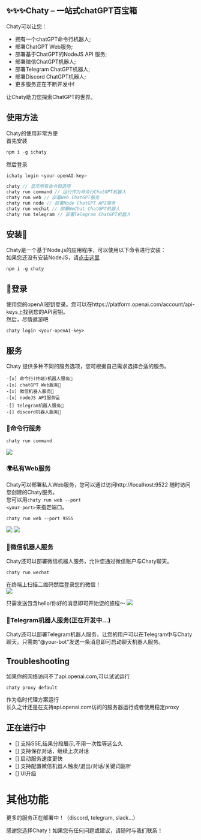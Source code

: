 ## ✨✨✨Chaty – 一站式chatGPT百宝箱

Chaty可以让您：

- 拥有一个chatGPT命令行机器人;
- 部署ChatGPT Web服务;
- 部署基于ChatGPT的NodeJS API 服务;
- 部署微信ChatGPT机器人;
- 部署Telegram ChatGPT机器人;
- 部署Discord ChatGPT机器人;
- 更多服务正在不断开发中!

让Chaty助力您探索ChatGPT的世界。

## 使用方法

Chaty的使用非常方便  
首先安装
```javascript
npm i -g ichaty
```
然后登录
```javascript
ichaty login <your-openAI-key>
```

```javascript
chaty // 显示所有命令和选项  
chaty run command // 运行作为命令行ChatGPT机器人
chaty run web // 部署Web ChatGPT服务
chaty run node // 部署Node ChatGPT API服务
chaty run wechat // 部署WeChat ChatGPT机器人
chaty run telegram // 部署Telegram ChatGPT机器人
```

## 安装🤖

Chaty是一个基于Node.js的应用程序，可以使用以下命令进行安装：  
如果您还没有安装NodeJS，请[点击这里](https://nodejs.org/)


```
npm i -g chaty
```
## 🔑登录

使用您的openAI密钥登录。您可以在https://platform.openai.com/account/api-keys上找到您的API密钥。  
然后，尽情遨游吧
```
chaty login <your-openAI-key>
```


## 服务

Chaty 提供多种不同的服务选项，您可根据自己需求选择合适的服务。  
```
-[x] 命令行(终端)机器人服务📁   
-[x] chatGPT Web服务🚀  
-[x] 微信机器人服务💬   
-[x] nodeJS API服务💻 
-[] telegram机器人服务🤖  
-[] discord机器人服务🤖  
```
### 📁命令行服务   
```
chaty run command
```
![](./assets/images/command.jpg)

### 🌍私有Web服务

Chaty可以部署私人Web服务，您可以通过访问http://localhost:9522 随时访问您创建的Chaty服务。  
您可以用<code>chaty run web --port \<your-port\></code>来指定端口。
```
chaty run web --port 9555
```
![](./assets/images/web.jpg)
![](./assets/images/web2.jpg)

### 💬微信机器人服务

Chaty还可以部署微信机器人服务，允许您通过微信账户与Chaty聊天。  
```
chaty run wechat
```
在终端上扫描二维码然后登录您的微信！  
![](./assets/images/wechat.jpg)

只需发送包含hello/你好的消息即可开始您的旅程～
![](./assets/images/wechat2.png)

### 🤖Telegram机器人服务(正在开发中...)

Chaty还可以部署Telegram机器人服务，让您的用户可以在Telegram中与Chaty聊天。只需向"@your-bot"发送一条消息即可启动聊天机器人服务。

## Troubleshooting  
如果你的网络访问不了api.openai.com,可以试试运行  
```
chaty proxy default
```
作为临时代理方案运行  
长久之计还是在支持api.openai.com访问的服务器运行或者使用稳定proxy

## 正在进行中

- [] 支持SSE,结果分段展示,不用一次性等这么久
- [] 支持保存对话，继续上次对话
- [] 启动服务速度更快
- [] 支持配置微信机器人触发/退出/对话/关键词监听
- [] UI升级
# 其他功能

更多的服务正在部署中！（discord, telegram, slack...）

感谢您选择Chaty！如果您有任何问题或建议，请随时与我们联系！
